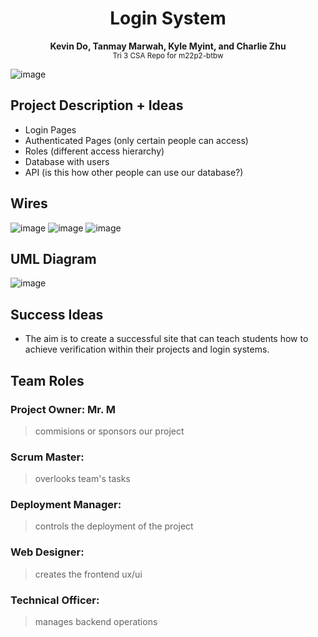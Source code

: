 <h1 align="center">Login System</h1>
<p align="center">
  <b>Kevin Do, Tanmay Marwah, Kyle Myint, and Charlie Zhu</b> <br>
  <sub>Tri 3 CSA Repo for m22p2-btbw</sub>
</p>

![image](https://user-images.githubusercontent.com/72889453/158108834-e7e0cfa4-f508-4841-818b-8ccb849a2c72.png)

## Project Description + Ideas
- Login Pages
- Authenticated Pages (only certain people can access)
- Roles (different access hierarchy)
- Database with users
- API (is this how other people can use our database?)

## Wires
![image](https://files.catbox.moe/pfsiyh.png)
![image](https://files.catbox.moe/5i2u6g.png)
![image](https://files.catbox.moe/kqrjfn.png)

## UML Diagram
![image](https://files.catbox.moe/gmnx0m.png)

## Success Ideas
- The aim is to create a successful site that can teach students how to achieve verification within their projects and login systems.

## Team Roles

### Project Owner: Mr. M
> commisions or sponsors our project

### Scrum Master:
> overlooks team's tasks

### Deployment Manager: 
> controls the deployment of the project

### Web Designer: 
> creates the frontend ux/ui

### Technical Officer:
> manages backend operations
